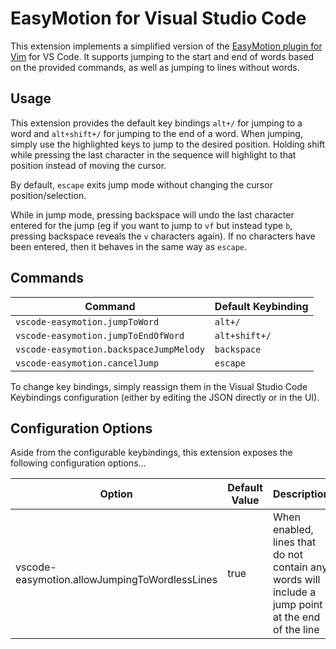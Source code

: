 # EasyMotion for Visual Studio Code

This extension implements a simplified version of the [EasyMotion plugin for Vim](https://github.com/easymotion/vim-easymotion) for VS Code.  It supports jumping to the start and end of words based on the provided commands, as well as jumping to lines without words.

## Usage

This extension provides the default key bindings `alt+/` for jumping to a word and `alt+shift+/` for jumping to the end of a word.  When jumping, simply use the highlighted keys to jump to the desired position.  Holding shift while pressing the last character in the sequence will highlight to that position instead of moving the cursor.

By default, `escape` exits jump mode without changing the cursor position/selection.

While in jump mode, pressing backspace will undo the last character entered for the jump (eg if you want to jump to `vf` but instead type `b`, pressing backspace reveals the `v` characters again).  If no characters have been entered, then it behaves in the same way as `escape`.

## Commands

|Command|Default Keybinding|
|-|-|
|`vscode-easymotion.jumpToWord`|`alt+/`|
|`vscode-easymotion.jumpToEndOfWord`|`alt+shift+/`|
|`vscode-easymotion.backspaceJumpMelody`|`backspace`|
|`vscode-easymotion.cancelJump`|`escape`|

To change key bindings, simply reassign them in the Visual Studio Code Keybindings configuration (either by editing the JSON directly or in the UI).

## Configuration Options

Aside from the configurable keybindings, this extension exposes the following configuration options...

|Option|Default Value|Description|
|-|-|-|
|vscode-easymotion.allowJumpingToWordlessLines|true|When enabled, lines that do not contain any words will include a jump point at the end of the line